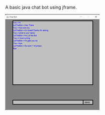 A basic java chat bot using jframe.

![alt text](https://github.com/anaghahc/Chat-Bot/blob/master/Screenshot_Bot.png?raw=true)

